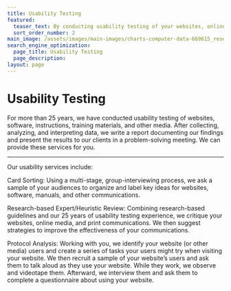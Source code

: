 ```yaml
---
title: Usability Testing
featured:
  teaser_text: By conducting usability testing of your websites, online media, and print publications, we will help you learn how your audiences use your communications, the problems they encounter, and how they try to solve problems they encounter. We then recommend how to improve your communications.
  sort_order_number: 2
main_image: /assets/images/main-images/charts-computer-data-669615_research_tools.jpg
search_engine_optimization:
  page_title: Usability Testing
  page_description:
layout: page
---
```


# Usability Testing

For more than 25 years, we have conducted usability testing of websites, software, instructions, training materials, and other media. After collecting, analyzing, and interpreting data, we write a report documenting our findings and present the results to our clients in a problem-solving meeting. We can provide these services for you.

---

Our usability services include:

Card Sorting: Using a multi-stage, group-interviewing process, we ask a sample of your audiences to organize and label key ideas for websites, software, manuals, and other communications.

Research-based Expert/Heuristic Review: Combining research-based guidelines and our 25 years of usability testing experience, we critique your websites, online media, and print communications. We then suggest strategies to improve the effectiveness of your communications.

Protocol Analysis: Working with you, we identify your website (or other media) users and create a series of tasks your users might try when visiting your website. We then recruit a sample of your website’s users and ask them to talk aloud as they use your website. While they work, we observe and videotape them. Afterward, we interview them and ask them to complete a questionnaire about using your website.